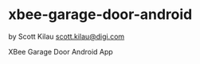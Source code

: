 xbee-garage-door-android
========================
by Scott Kilau <scott.kilau@digi.com>

XBee Garage Door Android App
